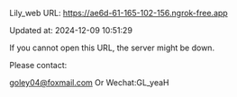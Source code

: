 Lily_web URL: https://ae6d-61-165-102-156.ngrok-free.app

Updated at: 2024-12-09 10:51:29

If you cannot open this URL, the server might be down.

Please contact: 

goley04@foxmail.com Or Wechat:GL_yeaH